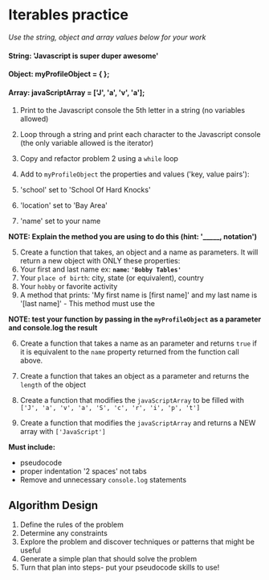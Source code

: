 # Iterables practice

*Use the string, object and array values below for your work*

#### String: 'Javascript is super duper awesome'
#### Object: myProfileObject = { };
#### Array: javaScriptArray = ['J', 'a', 'v', 'a'];

1. Print to the Javascript console the 5th letter in a string (no variables allowed)

2. Loop through a string and print each character to the Javascript console (the only variable allowed is the iterator)

3. Copy and refactor problem 2 using a `while` loop

4. Add to `myProfileObject` the properties and values ('key, value pairs'): 
  1. 'school' set to 'School Of Hard Knocks'
  2. 'location' set to 'Bay Area'
  3. 'name' set to your name

  **NOTE: Explain the method you are using to do this (hint: '_____, notation')**

5. Create a function that takes, an object and a name as parameters. It will return a new object with ONLY these properties:
  1. Your first and last name ex: **`name`: `'Bobby Tables'`**
  2. Your `place of birth`: city, state (or equivalent), country
  3. Your `hobby` or favorite activity
  4. A method that prints: 'My first name is [first name]' and my last name is '[last name]'
    - This method must use the 

**NOTE: test your function by passing in the `myProfileObject` as a parameter and console.log the result**

6. Create a function that takes a name as an parameter and returns `true` if it is equivalent to the `name` property returned from the function call above.

7. Create a function that takes an object as a parameter and returns the `length` of the object

8. Create a function that modifies the `javaScriptArray` to be filled with `['J', 'a', 'v', 'a', 'S', 'c', 'r', 'i', 'p', 't']`

9. Create a function that modifies the `javaScriptArray` and returns a NEW array with `['JavaScript']`


**Must include:**
- pseudocode
- proper indentation '2 spaces' not tabs
- Remove and unnecessary `console.log` statements

## Algorithm Design
1. Define the rules of the problem
2. Determine any constraints
3. Explore the problem and discover techniques or patterns that might be useful
4. Generate a simple plan that should solve the problem
5. Turn that plan into steps- put your pseudocode skills to use!


